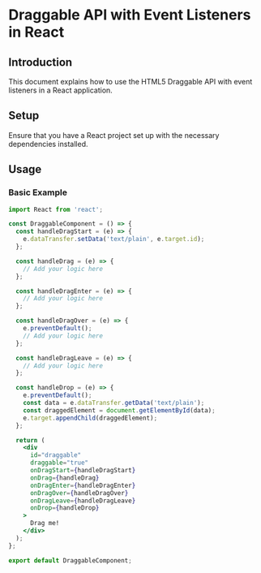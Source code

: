 # Draggable API with Event Listeners in React

## Introduction
This document explains how to use the HTML5 Draggable API with event listeners in a React application.

## Setup
Ensure that you have a React project set up with the necessary dependencies installed.

## Usage

### Basic Example

```jsx
import React from 'react';

const DraggableComponent = () => {
  const handleDragStart = (e) => {
    e.dataTransfer.setData('text/plain', e.target.id);
  };

  const handleDrag = (e) => {
    // Add your logic here
  };

  const handleDragEnter = (e) => {
    // Add your logic here
  };

  const handleDragOver = (e) => {
    e.preventDefault();
    // Add your logic here
  };

  const handleDragLeave = (e) => {
    // Add your logic here
  };

  const handleDrop = (e) => {
    e.preventDefault();
    const data = e.dataTransfer.getData('text/plain');
    const draggedElement = document.getElementById(data);
    e.target.appendChild(draggedElement);
  };

  return (
    <div
      id="draggable"
      draggable="true"
      onDragStart={handleDragStart}
      onDrag={handleDrag}
      onDragEnter={handleDragEnter}
      onDragOver={handleDragOver}
      onDragLeave={handleDragLeave}
      onDrop={handleDrop}
    >
      Drag me!
    </div>
  );
};

export default DraggableComponent;

